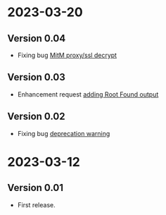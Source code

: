 # 2023-03-20
## Version 0.04
* Fixing bug [MitM proxy/ssl decrypt](https://github.com/TheScriptGuy/getCertificateChain/issues/5)

## Version 0.03
* Enhancement request [adding Root Found output](https://github.com/TheScriptGuy/getCertificateChain/issues/2)

## Version 0.02
* Fixing bug [deprecation warning](https://github.com/TheScriptGuy/getCertificateChain/issues/1)

# 2023-03-12
## Version 0.01
* First release.
